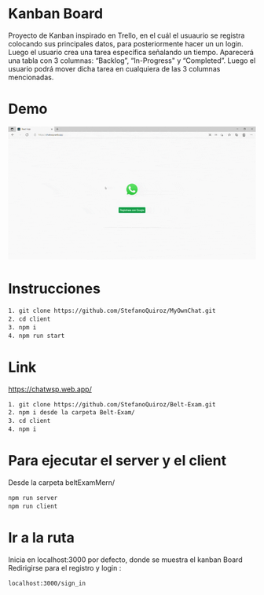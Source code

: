 # Kanban Board

Proyecto de Kanban inspirado en Trello, en el cuál el usuaurio se registra colocando sus principales datos, para posteriormente hacer un un login. Luego el usuario crea una tarea específica señalando un tiempo. Aparecerá una tabla con 3 columnas: “Backlog”, “In-Progress" y “Completed”. Luego el usuario podrá mover dicha tarea en cualquiera de las 3 columnas mencionadas.

# Demo

<p align="center">

<img src='https://github.com/StefanoQuiroz/MyOwnChat/blob/main/gif/myOwnChat.gif' width='700px'>

</p>

# Instrucciones

```sh
1. git clone https://github.com/StefanoQuiroz/MyOwnChat.git
2. cd client
3. npm i
4. npm run start
```

# Link

<p align="left">

https://chatwsp.web.app/

</p>








```sh
1. git clone https://github.com/StefanoQuiroz/Belt-Exam.git
2. npm i desde la carpeta Belt-Exam/
3. cd client
4. npm i 
```

# Para ejecutar el server y el client 

Desde la carpeta beltExamMern/

```sh
npm run server
npm run client
```

# Ir a la ruta
Inicia en localhost:3000 por defecto, donde se muestra el kanban Board
Redirigirse para el registro y login :

```sh
localhost:3000/sign_in 
```
